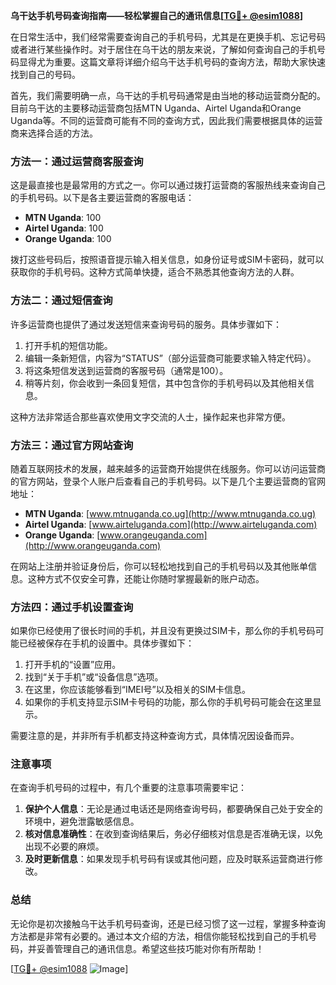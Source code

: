 **乌干达手机号码查询指南——轻松掌握自己的通讯信息[[TG💪+ @esim1088](https://t.me/s/esim1088)]**

在日常生活中，我们经常需要查询自己的手机号码，尤其是在更换手机、忘记号码或者进行某些操作时。对于居住在乌干达的朋友来说，了解如何查询自己的手机号码显得尤为重要。这篇文章将详细介绍乌干达手机号码的查询方法，帮助大家快速找到自己的号码。

首先，我们需要明确一点，乌干达的手机号码通常是由当地的移动运营商分配的。目前乌干达的主要移动运营商包括MTN Uganda、Airtel Uganda和Orange Uganda等。不同的运营商可能有不同的查询方式，因此我们需要根据具体的运营商来选择合适的方法。

### 方法一：通过运营商客服查询

这是最直接也是最常用的方式之一。你可以通过拨打运营商的客服热线来查询自己的手机号码。以下是各主要运营商的客服电话：

- **MTN Uganda**: 100
- **Airtel Uganda**: 100
- **Orange Uganda**: 100

拨打这些号码后，按照语音提示输入相关信息，如身份证号或SIM卡密码，就可以获取你的手机号码。这种方式简单快捷，适合不熟悉其他查询方法的人群。

### 方法二：通过短信查询

许多运营商也提供了通过发送短信来查询号码的服务。具体步骤如下：

1. 打开手机的短信功能。
2. 编辑一条新短信，内容为“STATUS”（部分运营商可能要求输入特定代码）。
3. 将这条短信发送到运营商的客服号码（通常是100）。
4. 稍等片刻，你会收到一条回复短信，其中包含你的手机号码以及其他相关信息。

这种方法非常适合那些喜欢使用文字交流的人士，操作起来也非常方便。

### 方法三：通过官方网站查询

随着互联网技术的发展，越来越多的运营商开始提供在线服务。你可以访问运营商的官方网站，登录个人账户后查看自己的手机号码。以下是几个主要运营商的官网地址：

- **MTN Uganda**: [www.mtnuganda.co.ug](http://www.mtnuganda.co.ug)
- **Airtel Uganda**: [www.airteluganda.com](http://www.airteluganda.com)
- **Orange Uganda**: [www.orangeuganda.com](http://www.orangeuganda.com)

在网站上注册并验证身份后，你可以轻松地找到自己的手机号码以及其他账单信息。这种方式不仅安全可靠，还能让你随时掌握最新的账户动态。

### 方法四：通过手机设置查询

如果你已经使用了很长时间的手机，并且没有更换过SIM卡，那么你的手机号码可能已经被保存在手机的设置中。具体步骤如下：

1. 打开手机的“设置”应用。
2. 找到“关于手机”或“设备信息”选项。
3. 在这里，你应该能够看到“IMEI号”以及相关的SIM卡信息。
4. 如果你的手机支持显示SIM卡号码的功能，那么你的手机号码可能会在这里显示。

需要注意的是，并非所有手机都支持这种查询方式，具体情况因设备而异。

### 注意事项

在查询手机号码的过程中，有几个重要的注意事项需要牢记：

1. **保护个人信息**：无论是通过电话还是网络查询号码，都要确保自己处于安全的环境中，避免泄露敏感信息。
2. **核对信息准确性**：在收到查询结果后，务必仔细核对信息是否准确无误，以免出现不必要的麻烦。
3. **及时更新信息**：如果发现手机号码有误或其他问题，应及时联系运营商进行修改。

### 总结

无论你是初次接触乌干达手机号码查询，还是已经习惯了这一过程，掌握多种查询方法都是非常有必要的。通过本文介绍的方法，相信你能轻松找到自己的手机号码，并妥善管理自己的通讯信息。希望这些技巧能对你有所帮助！

[[TG💪+ @esim1088](https://t.me/s/esim1088) ![Image](https://i.postimg.cc/4NQfJmqS/Snipaste-2025-05-13-00-14-12.png)]
